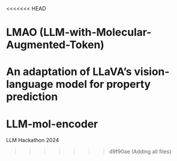 <<<<<<< HEAD
# LMAO (LLM-with-Molecular-Augmented-Token)
An adaptation of LLaVA’s vision-language model for property prediction
=======
# LLM-mol-encoder
LLM Hackathon 2024
>>>>>>> d9f90ae (Adding all files)
